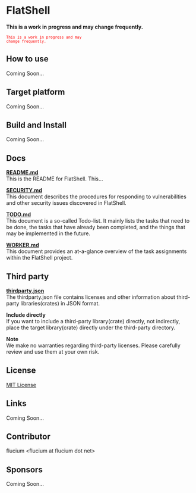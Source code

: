 # FlatShell
**This is a work in progress and may change frequently.**

<code style="color : red"><small>This is a work in progress and may change frequently.</small></code>

## How to use
Coming Soon...

## Target platform
Coming Soon...

## Build and Install
Coming Soon...

## Docs
**[README.md](https://github.com/flucium/flatshell/blob/main/docs/README.md)**<br>
This is the README for FlatShell. This...

**[SECURITY.md](https://github.com/flucium/flatshell/blob/main/docs/SECURITY.md)**<br>
This document describes the procedures for responding to vulnerabilities and other security issues discovered in FlatShell.

**[TODO.md](https://github.com/flucium/flatshell/blob/main/docs/TODO.md)**<br>
This document is a so-called Todo-list. It mainly lists the tasks that need to be done, the tasks that have already been completed, and the things that may be implemented in the future.

**[WORKER.md](https://github.com/flucium/flatshell/blob/main/docs/WORKER.md)**<br>
This document provides an at-a-glance overview of the task assignments within the FlatShell project.


## Third party
**[thirdparty.json](https://github.com/flucium/flatshell/blob/main/thirdparty/thirdparty.json)**<br>
The thirdparty.json file contains licenses and other information about third-party libraries(crates) in JSON format.

**Include directly**<br>
If you want to include a third-party library(crate) directly, not indirectly, place the target library(crate) directly under the third-party directory.

**Note**<br>
We make no warranties regarding third-party licenses. Please carefully review and use them at your own risk.

## License
[MIT License](https://github.com/flucium/flatshell/blob/main/LICENSE)<br>

## Links
Coming Soon...

## Contributor
flucium \<flucium at flucium dot net>

## Sponsors
Coming Soon...
